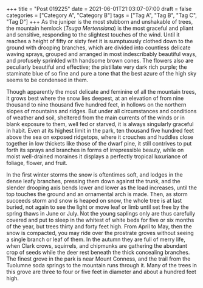 +++
title = "Post 019225"
date = 2021-06-01T21:03:07-07:00
draft = false
categories = ["Category A", "Category B"]
tags = ["Tag A", "Tag B", "Tag C", "Tag D"]
+++
As the juniper is the most stubborn and unshakable of trees, the mountain hemlock (_Tsuga Mertensiana_) is the most graceful and pliant and sensitive, responding to the slightest touches of the wind. Until it reaches a height of fifty or sixty feet it is sumptuously clothed down to the ground with drooping branches, which are divided into countless delicate waving sprays, grouped and arranged in most indescribably beautiful ways, and profusely sprinkled with handsome brown cones. The flowers also are peculiarly beautiful and effective; the pistillate very dark rich purple; the staminate blue of so fine and pure a tone that the best azure of the high sky seems to be condensed in them.

Though apparently the most delicate and feminine of all the mountain trees, it grows best where the snow lies deepest, at an elevation of from nine thousand to nine thousand five hundred feet, in hollows on the northern slopes of mountains and ridges. But under all circumstances and conditions of weather and soil, sheltered from the main currents of the winds or in blank exposure to them, well fed or starved, it is always singularly graceful in habit. Even at its highest limit in the park, ten thousand five hundred feet above the sea on exposed ridgetops, where it crouches and huddles close together in low thickets like those of the dwarf pine, it still contrives to put forth its sprays and branches in forms of irrepressible beauty, while on moist well-drained moraines it displays a perfectly tropical luxuriance of foliage, flower, and fruit.

In the first winter storms the snow is oftentimes soft, and lodges in the dense leafy branches, pressing them down against the trunk, and the slender drooping axis bends lower and lower as the load increases, until the top touches the ground and an ornamental arch is made. Then, as storm succeeds storm and snow is heaped on snow, the whole tree is at last buried, not again to see the light or move leaf or limb until set free by the spring thaws in June or July. Not the young saplings only are thus carefully covered and put to sleep in the whitest of white beds for five or six months of the year, but trees thirty and forty feet high. From April to May, then the snow is compacted, you may ride over the prostrate groves without seeing a single branch or leaf of them. In the autumn they are full of merry life, when Clark crows, squirrels, and chipmunks are gathering the abundant crop of seeds while the deer rest beneath the thick concealing branches. The finest grove in the park is near Mount Conness, and the trail from the Tuolumne soda springs to the mountain runs through it. Many of the trees in this grove are three to four or five feet in diameter and about a hundred feet high.

